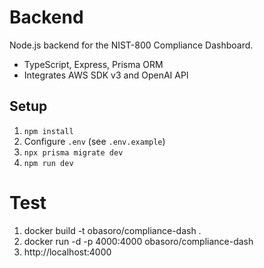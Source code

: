 # Backend

Node.js backend for the NIST-800 Compliance Dashboard.

- TypeScript, Express, Prisma ORM
- Integrates AWS SDK v3 and OpenAI API

## Setup
1. `npm install`
2. Configure `.env` (see `.env.example`)
3. `npx prisma migrate dev`
4. `npm run dev`

# Test
1. docker build -t obasoro/compliance-dash .
2. docker run -d -p 4000:4000 obasoro/compliance-dash
3. http://localhost:4000
